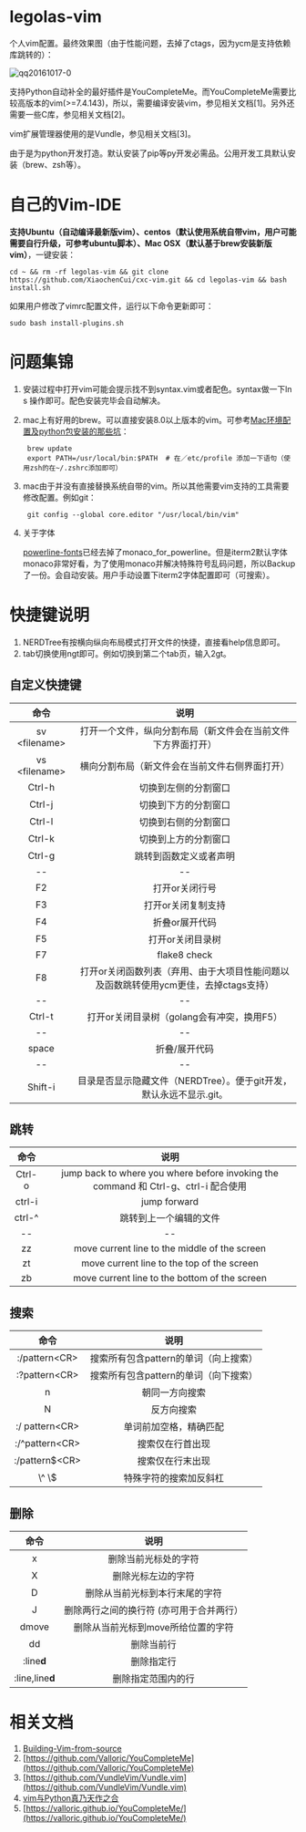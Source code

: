 # legolas-vim
个人vim配置。最终效果图（由于性能问题，去掉了ctags，因为ycm是支持依赖库跳转的）：

![qq20161017-0](https://cloud.githubusercontent.com/assets/8017604/19426340/4def15cc-946e-11e6-891b-924f52486144.png)

支持Python自动补全的最好插件是YouCompleteMe。而YouCompleteMe需要比较高版本的vim(>=7.4.143)，所以，需要编译安装vim，参见相关文档[1]。另外还需要一些C库，参见相关文档[2]。

vim扩展管理器使用的是Vundle，参见相关文档[3]。

由于是为python开发打造。默认安装了pip等py开发必需品。公用开发工具默认安装（brew、zsh等）。


# 自己的Vim-IDE 

**支持Ubuntu（自动编译最新版vim）、centos（默认使用系统自带vim，用户可能需要自行升级，可参考ubuntu脚本）、Mac OSX（默认基于brew安装新版vim）**，一键安装：

    cd ~ && rm -rf legolas-vim && git clone https://github.com/XiaochenCui/cxc-vim.git && cd legolas-vim && bash install.sh

如果用户修改了vimrc配置文件，运行以下命令更新即可：

    sudo bash install-plugins.sh


# 问题集锦

1. 安装过程中打开vim可能会提示找不到syntax.vim或者配色。syntax做一下ln s 操作即可。配色安装完毕会自动解决。

2. mac上有好用的brew。可以直接安装8.0以上版本的vim。可参考[Mac环境配置及python包安装的那些坑](http://www.ttwshell.com/article/mac-env-and-python-package-install-errors.html)：

        brew update
        export PATH=/usr/local/bin:$PATH  # 在／etc/profile 添加一下语句（使用zsh的在~/.zshrc添加即可）

3. mac由于并没有直接替换系统自带的vim。所以其他需要vim支持的工具需要修改配置。例如git：

        git config --global core.editor "/usr/local/bin/vim"

4. 关于字体

    [powerline-fonts](https://github.com/powerline/fonts)已经去掉了monaco_for_powerline。但是iterm2默认字体monaco非常好看，为了使用monaco并解决特殊符号乱码问题，所以Backup了一份。会自动安装。用户手动设置下iterm2字体配置即可（可搜索）。


# 快捷键说明

1. NERDTree有按横向纵向布局模式打开文件的快捷，直接看help信息即可。
2. tab切换使用ngt即可。例如切换到第二个tab页，输入2gt。

## 自定义快捷键

| 命令 | 说明 |
| :--: | :--: |
| sv \<filename\> | 打开一个文件，纵向分割布局（新文件会在当前文件下方界面打开）|
| vs \<filename\> | 横向分割布局（新文件会在当前文件右侧界面打开）|
| Ctrl-h | 切换到左侧的分割窗口 |
| Ctrl-j | 切换到下方的分割窗口 |
| Ctrl-l | 切换到右侧的分割窗口 |
| Ctrl-k | 切换到上方的分割窗口 |
| Ctrl-g | 跳转到函数定义或者声明 |
| -- | -- |
| F2 | 打开or关闭行号 |
| F3 | 打开or关闭复制支持 |
| F4 | 折叠or展开代码 |
| F5 | 打开or关闭目录树 |
| F7 | flake8 check |
| F8 | 打开or关闭函数列表（弃用、由于大项目性能问题以及函数跳转使用ycm更佳，去掉ctags支持） |
| -- | -- |
| Ctrl-t | 打开or关闭目录树（golang会有冲突，换用F5） |
| -- | -- |
| space | 折叠/展开代码 |
| -- | -- |
| Shift-i | 目录是否显示隐藏文件（NERDTree）。便于git开发，默认永远不显示.git。 |

## 跳转

| 命令 | 说明 |
| :--: | :--: |
| Ctrl-o | jump back to where you where before invoking the command 和 Ctrl-g、ctrl-i 配合使用 |
| ctrl-i | jump forward |
| ctrl-^ | 跳转到上一个编辑的文件 |
| -- | -- |
| zz | move current line to the middle of the screen |
| zt | move current line to the top of the screen |
| zb | move current line to the bottom of the screen |

## 搜索

| 命令 | 说明 |
| :--: | :--: |
| :/pattern\<CR\> | 搜索所有包含pattern的单词（向上搜索） |
| :?pattern\<CR\> | 搜索所有包含pattern的单词（向下搜索） |
| n | 朝同一方向搜索 |
| N | 反方向搜索 |
| :/ pattern\<CR\> | 单词前加空格，精确匹配 |
| :/^pattern\<CR\> | 搜索仅在行首出现 |
| :/pattern$\<CR\> | 搜索仅在行末出现 |
| \\^ \\$ | 特殊字符的搜索加反斜杠 |

## 删除

| 命令 | 说明 |
| :--: | :--: |
| x | 删除当前光标处的字符 |
| X | 删除光标左边的字符 |
| D | 删除从当前光标到本行末尾的字符 |
| J | 删除两行之间的换行符 (亦可用于合并两行）|
| dmove | 删除从当前光标到move所给位置的字符 |
| dd | 删除当前行 |
| :line**d** | 删除指定行 |
| :line,line**d** | 删除指定范围内的行 |


# 相关文档

1. [Building-Vim-from-source](https://github.com/Valloric/YouCompleteMe/wiki/Building-Vim-from-source)
2. [https://github.com/Valloric/YouCompleteMe](https://github.com/Valloric/YouCompleteMe)
3. [https://github.com/VundleVim/Vundle.vim](https://github.com/VundleVim/Vundle.vim)
4. [vim与Python真乃天作之合](http://codingpy.com/article/vim-and-python-match-in-heaven/)
5. [https://valloric.github.io/YouCompleteMe/](https://valloric.github.io/YouCompleteMe/)
